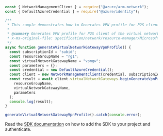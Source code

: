 ```javascript
const { NetworkManagementClient } = require("@azure/arm-network");
const { DefaultAzureCredential } = require("@azure/identity");

/**
 * This sample demonstrates how to Generates VPN profile for P2S client of the virtual network gateway in the specified resource group. Used for IKEV2 and radius based authentication.
 *
 * @summary Generates VPN profile for P2S client of the virtual network gateway in the specified resource group. Used for IKEV2 and radius based authentication.
 * x-ms-original-file: specification/network/resource-manager/Microsoft.Network/stable/2021-05-01/examples/VirtualNetworkGatewayGenerateVpnProfile.json
 */
async function generateVirtualNetworkGatewayVpnProfile() {
  const subscriptionId = "subid";
  const resourceGroupName = "rg1";
  const virtualNetworkGatewayName = "vpngw";
  const parameters = {};
  const credential = new DefaultAzureCredential();
  const client = new NetworkManagementClient(credential, subscriptionId);
  const result = await client.virtualNetworkGateways.beginGenerateVpnProfileAndWait(
    resourceGroupName,
    virtualNetworkGatewayName,
    parameters
  );
  console.log(result);
}

generateVirtualNetworkGatewayVpnProfile().catch(console.error);
```

Read the [SDK documentation](https://github.com/Azure/azure-sdk-for-js/blob/%40azure%2Farm-network_27.0.0/sdk/network/arm-network/README.md) on how to add the SDK to your project and authenticate.
